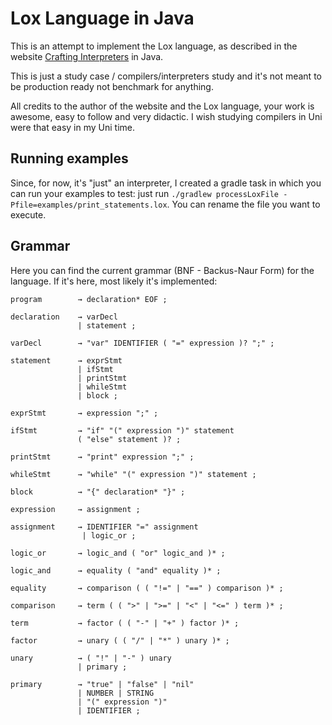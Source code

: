 # Lox Language in Java

This is an attempt to implement the Lox language, as described in
the website [Crafting Interpreters](https://craftinginterpreters.com/statements-and-state.html) in Java.

This is just a study case / compilers/interpreters study and it's not meant to be production ready not benchmark
for anything.

All credits to the author of the website and the Lox language, your work is awesome,
easy to follow and very didactic. I wish studying compilers in Uni were that easy in my Uni time.

## Running examples

Since, for now, it's "just" an interpreter, I created a gradle task in which you can run your examples to test:
just run `./gradlew processLoxFile -Pfile=examples/print_statements.lox`. You can rename the file you want to execute.

## Grammar

Here you can find the current grammar (BNF - Backus-Naur Form) for the language. If it's here, most likely it's implemented:

```text
program        → declaration* EOF ;

declaration    → varDecl
               | statement ;

varDecl        → "var" IDENTIFIER ( "=" expression )? ";" ;

statement      → exprStmt
               | ifStmt
               | printStmt
               | whileStmt
               | block ;

exprStmt       → expression ";" ;

ifStmt         → "if" "(" expression ")" statement
               ( "else" statement )? ;

printStmt      → "print" expression ";" ;

whileStmt      → "while" "(" expression ")" statement ;

block          → "{" declaration* "}" ;

expression     → assignment ;

assignment     → IDENTIFIER "=" assignment
                | logic_or ;

logic_or       → logic_and ( "or" logic_and )* ;

logic_and      → equality ( "and" equality )* ;

equality       → comparison ( ( "!=" | "==" ) comparison )* ;

comparison     → term ( ( ">" | ">=" | "<" | "<=" ) term )* ;

term           → factor ( ( "-" | "+" ) factor )* ;

factor         → unary ( ( "/" | "*" ) unary )* ;

unary          → ( "!" | "-" ) unary
               | primary ;

primary        → "true" | "false" | "nil"
               | NUMBER | STRING
               | "(" expression ")"
               | IDENTIFIER ;
```